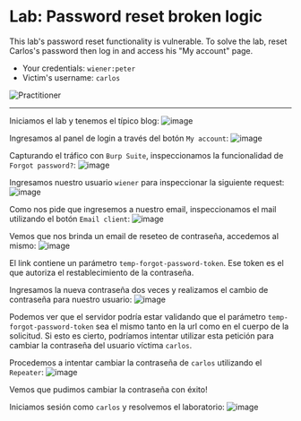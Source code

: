 # Lab: Password reset broken logic

This lab's password reset functionality is vulnerable. To solve the lab, reset Carlos's password then log in and access his "My account" page.

- Your credentials: `wiener:peter`
- Victim's username: `carlos`

![Practitioner](https://img.shields.io/badge/level-Apprentice-green)

---

Iniciamos el lab y tenemos el típico blog:
![image](https://github.com/user-attachments/assets/04daf798-c568-47e3-8702-f748bdc19dda)

Ingresamos al panel de login a través del botón `My account`:
![image](https://github.com/user-attachments/assets/c8654c04-fe13-4f94-af3a-672b769182c6)

Capturando el tráfico con `Burp Suite`, inspeccionamos la funcionalidad de `Forgot password?`:
![image](https://github.com/user-attachments/assets/a3bfe564-6773-4847-aa76-747cc08d1d47)

Ingresamos nuestro usuario `wiener` para inspeccionar la siguiente request:
![image](https://github.com/user-attachments/assets/128465ab-393e-4dcb-86cd-b546c755214b)

Como nos pide que ingresemos a nuestro email, inspeccionamos el mail utilizando el botón `Email client`:
![image](https://github.com/user-attachments/assets/d23ddbba-b28a-4b15-a473-20fdc0c5cd5f)

Vemos que nos brinda un email de reseteo de contraseña, accedemos al mismo:
![image](https://github.com/user-attachments/assets/cac8c6af-3f41-47e4-bacc-1c2c9af17354)

El link contiene un parámetro `temp-forgot-password-token`.
Ese token es el que autoriza el restablecimiento de la contraseña.

Ingresamos la nueva contraseña dos veces y realizamos el cambio de contraseña para nuestro usuario:
![image](https://github.com/user-attachments/assets/695b8b3b-58ad-4fad-b8b6-9c881fa30ff6)

Podemos ver que el servidor podría estar validando que el parámetro `temp-forgot-password-token` sea el mismo tanto en la url como en el cuerpo de la solicitud. Si esto es cierto, podríamos intentar utilizar esta petición para cambiar la contraseña del usuario víctima `carlos`.

Procedemos a intentar cambiar la contraseña de `carlos` utilizando el `Repeater`:
![image](https://github.com/user-attachments/assets/f0184fb6-2d67-4d13-bd7b-8dc06c18fbae)

Vemos que pudimos cambiar la contraseña con éxito!

Iniciamos sesión como `carlos` y resolvemos el laboratorio:
![image](https://github.com/user-attachments/assets/d6f5d7b9-df94-4d55-a3fd-aed84e590f62)








